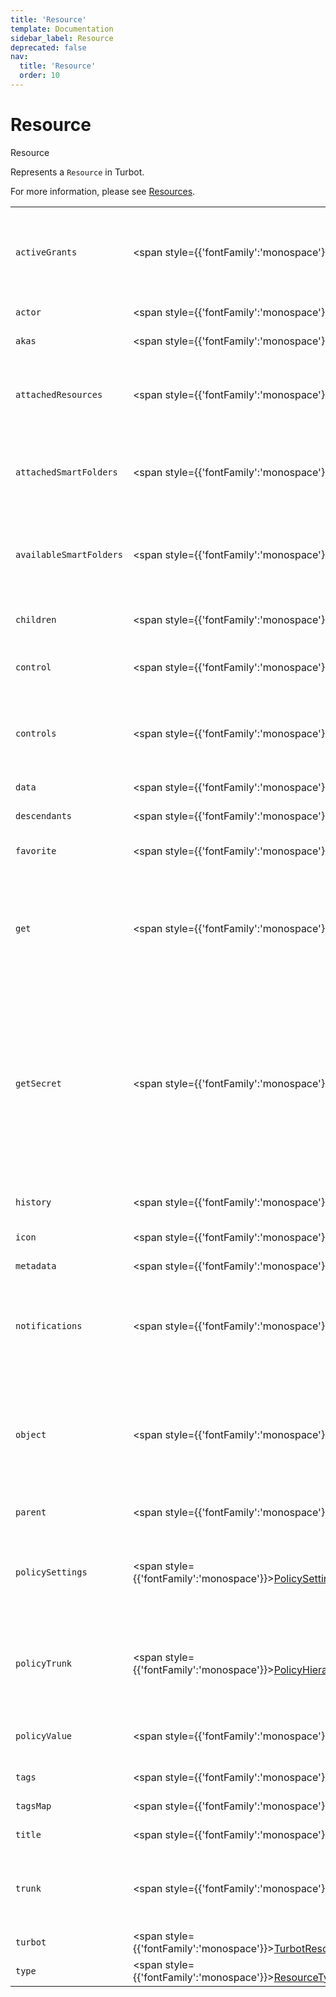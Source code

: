 ```yaml
---
title: 'Resource'
template: Documentation
sidebar_label: Resource
deprecated: false
nav:
  title: 'Resource'
  order: 10
---
```


# Resource

<div style={{'fontFamily':'monospace'}}><span style={{'fontSize':'1.5rem','fontWeight':500}}>Resource</span></div>



Represents a `Resource` in Turbot.

For more information, please see [Resources](https://turbot.com/guardrails/docs/concepts/resources).

| | | |
| -- | -- | -- |
| `activeGrants` | <span style={{'fontFamily':'monospace'}}><a href="/guardrails/docs/reference/graphql/object/ActiveGrants">ActiveGrants</a></span> | Returns any `activeGrants` for this `Resource` that you have permission to get, subject to the optional `filter` and `paging` arguments. |
| `actor` | <span style={{'fontFamily':'monospace'}}><a href="/guardrails/docs/reference/graphql/object/Actor">Actor</a></span> | The `actor` information for this `Resource`. |
| `akas` | <span style={{'fontFamily':'monospace'}}>[<a href="/guardrails/docs/reference/graphql/scalar/String">String</a>!]</span> | The globally-unique `akas` for this `Resource`. |
| `attachedResources` | <span style={{'fontFamily':'monospace'}}><a href="/guardrails/docs/reference/graphql/object/Resources">Resources</a></span> | Returns the `attachedResources` for this `Resource`. For more information, please see [Policy Hierarchy](https://turbot.com/guardrails/docs/concepts/policies/hierarchy). |
| `attachedSmartFolders` | <span style={{'fontFamily':'monospace'}}><a href="/guardrails/docs/reference/graphql/object/Resources">Resources</a></span> | Returns the `attachedSmartFolders` for this `Resource`. For more information, please see [Policy Hierarchy](https://turbot.com/guardrails/docs/concepts/policies/hierarchy). |
| `availableSmartFolders` | <span style={{'fontFamily':'monospace'}}><a href="/guardrails/docs/reference/graphql/object/Resources">Resources</a></span> | Returns the `availableSmartFolders` that can be attached to this `Resource`. For more information, please see [Policy Hierarchy](https://turbot.com/guardrails/docs/concepts/policies/hierarchy). |
| `children` | <span style={{'fontFamily':'monospace'}}><a href="/guardrails/docs/reference/graphql/object/Resources">Resources</a></span> | The immediate `children` for this `Resource`. |
| `control` | <span style={{'fontFamily':'monospace'}}><a href="/guardrails/docs/reference/graphql/object/Control">Control</a></span> | Returns the `control` for the given `uri` for this `Resource`, if it exists. |
| `controls` | <span style={{'fontFamily':'monospace'}}><a href="/guardrails/docs/reference/graphql/object/Controls">Controls</a></span> | Returns any `controls` for this `Resource` that you have permission to get, subject to the optional `filter` and `paging` arguments. |
| `data` | <span style={{'fontFamily':'monospace'}}><a href="/guardrails/docs/reference/graphql/scalar/Scalar">Scalar</a></span> | The `data` for this `Resource`. |
| `descendants` | <span style={{'fontFamily':'monospace'}}><a href="/guardrails/docs/reference/graphql/object/Resources">Resources</a></span> | The `descendants` of this `Resource`. |
| `favorite` | <span style={{'fontFamily':'monospace'}}><a href="/guardrails/docs/reference/graphql/object/Favorite">Favorite</a></span> | Returns the user's `favorite` for this `Resource`, if it exists. |
| `get` | <span style={{'fontFamily':'monospace'}}><a href="/guardrails/docs/reference/graphql/scalar/Scalar">Scalar</a></span> | Allows you to safely `get` data from the `Resource` `object` by `path`. For example, `get(path: "Region.Name"` would return the value of the nested property `Region.Name` if it exists. |
| `getSecret` | <span style={{'fontFamily':'monospace'}}><a href="/guardrails/docs/reference/graphql/scalar/Scalar">Scalar</a></span> | Allows you to safely get the decrypted value of a secret field on the `Resource` `object` by `path`. For example, `get(path: "Account.SecretId"` would return the decrypted value of the nested property `Account.SecretId` if it exists. You must have `Turbot/Admin` permissions granted on this `resource` or above to call this field. |
| `history` | <span style={{'fontFamily':'monospace'}}><a href="/guardrails/docs/reference/graphql/object/Resources">Resources</a></span> | Returns the `history` of this `Resource`, showing its lifecycle. |
| `icon` | <span style={{'fontFamily':'monospace'}}><a href="/guardrails/docs/reference/graphql/scalar/String">String</a></span> | <span class="deprecated-field"><span class="deprecated-title">DEPRECATED:</span> Use `type.icon`.</span> |
| `metadata` | <span style={{'fontFamily':'monospace'}}><a href="/guardrails/docs/reference/graphql/scalar/Scalar">Scalar</a></span> | The custom `metadata` for this `Resource`. |
| `notifications` | <span style={{'fontFamily':'monospace'}}><a href="/guardrails/docs/reference/graphql/object/Notifications">Notifications</a></span> | Returns any `notifications` for this `Resource` that you have permission to get, subject to the optional `filter` and `paging` arguments. |
| `object` | <span style={{'fontFamily':'monospace'}}><a href="/guardrails/docs/reference/graphql/scalar/Scalar">Scalar</a></span> | Returns the full `object` for this `Resource`. You must have `Turbot/Metadata` permissions granted on this `Resource` or above to retrieve the full `object`, else only `turbot` metadata will be returned. |
| `parent` | <span style={{'fontFamily':'monospace'}}><a href="/guardrails/docs/reference/graphql/object/Resource">Resource</a></span> | The `parent` `Resource` of this `Resource`. |
| `policySettings` | <span style={{'fontFamily':'monospace'}}><a href="/guardrails/docs/reference/graphql/object/PolicySettings">PolicySettings</a></span> | Returns any `policySettings` for this `Resource` that you have permission to get, subject to the optional `filter` and `paging` arguments. |
| `policyTrunk` | <span style={{'fontFamily':'monospace'}}><a href="/guardrails/docs/reference/graphql/object/PolicyHierarchies">PolicyHierarchies</a></span> | The `policyTrunk` of this `Resource`. This will include any `attachedSmartFolders`. For more information, please see [Policy Hierarchy](https://turbot.com/guardrails/docs/concepts/policies/hierarchy). |
| `policyValue` | <span style={{'fontFamily':'monospace'}}><a href="/guardrails/docs/reference/graphql/object/PolicyValue">PolicyValue</a></span> | Returns the `policyValue` for the given `uri` for this `Resource`, if it exists. |
| `tags` | <span style={{'fontFamily':'monospace'}}><a href="/guardrails/docs/reference/graphql/scalar/Scalar">Scalar</a></span> | The turbot `tags` for this `Resource`. |
| `tagsMap` | <span style={{'fontFamily':'monospace'}}><a href="/guardrails/docs/reference/graphql/scalar/Scalar">Scalar</a></span> | <span class="deprecated-field"><span class="deprecated-title">DEPRECATED:</span> Use `tags`.</span> |
| `title` | <span style={{'fontFamily':'monospace'}}><a href="/guardrails/docs/reference/graphql/scalar/String">String</a></span> | <span class="deprecated-field"><span class="deprecated-title">DEPRECATED:</span> Use `turbot.title`.</span> |
| `trunk` | <span style={{'fontFamily':'monospace'}}><a href="/guardrails/docs/reference/graphql/object/TrunkItems">TrunkItems</a></span> | The `trunk` for this `Resource`. This will show the resource hierarchy from the root down to this `Resource`. |
| `turbot` | <span style={{'fontFamily':'monospace'}}><a href="/guardrails/docs/reference/graphql/object/TurbotResourceMetadata">TurbotResourceMetadata</a>!</span> | Turbot metadata for this `Resource`. |
| `type` | <span style={{'fontFamily':'monospace'}}><a href="/guardrails/docs/reference/graphql/object/ResourceType">ResourceType</a></span> | The `type` information for this `Resource`. |